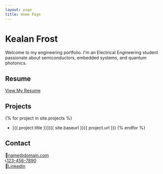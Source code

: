 ```yaml
---
layout: page
title: Home Page
---
```


# Kealan Frost

Welcome to my engineering portfolio. I'm an Electrical Engineering student passionate about semiconductors, embedded systems, and quantum photonics.

## Resume
[View My Resume](/portfolio/assets/Kealan_Frost_Resume_Blank.pdf)

## Projects

{% for project in site.projects %}
- [{{ project.title }}]({{ site.baseurl }}{{ project.url }})
{% endfor %}

## Contact
📧[name@domain.com](mailto:name@domain.com)  
📞[123-456-7890](tel:+11234567890)  
🔗[LinkedIn](https://www.linkedin.com/in/kealanfrost/)  
